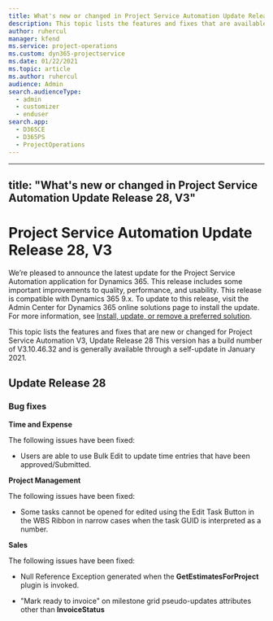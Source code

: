 ```yaml
---
title: What's new or changed in Project Service Automation Update Release 28, V3
description: This topic lists the features and fixes that are available in Project Service Automation Update Release 28, V3.
author: ruhercul
manager: kfend
ms.service: project-operations
ms.custom: dyn365-projectservice
ms.date: 01/22/2021
ms.topic: article
ms.author: ruhercul
audience: Admin
search.audienceType: 
  - admin
  - customizer
  - enduser
search.app: 
  - D365CE
  - D365PS
  - ProjectOperations
---
```



---
title: "What's new or changed in Project Service Automation Update Release 28, V3"
---

Project Service Automation Update Release 28, V3
================================================

We’re pleased to announce the latest update for the Project Service Automation
application for Dynamics 365. This release includes some important improvements
to quality, performance, and usability. This release is compatible with Dynamics
365 9.x. To update to this release, visit the Admin Center for Dynamics 365
online solutions page to install the update. For more information, see [Install,
update, or remove a preferred
solution](https://docs.microsoft.com/power-platform/admin/install-remove-preferred-solution).

This topic lists the features and fixes that are new or changed for Project
Service Automation V3, Update Release 28 This version has a build number of
V3.10.46.32 and is generally available through a self-update in January 2021.

Update Release 28
-----------------

### Bug fixes

**Time and Expense**

The following issues have been fixed:

-   Users are able to use Bulk Edit to update time entries that have been
    approved/Submitted.

**Project Management**

The following issues have been fixed:

-   Some tasks cannot be opened for edited using the Edit Task Button in the WBS
    Ribbon in narrow cases when the task GUID is interpreted as a number.

**Sales**

The following issues have been fixed:

-   Null Reference Exception generated when the **GetEstimatesForProject**
    plugin is invoked.

-   "Mark ready to invoice" on milestone grid pseudo-updates attributes other
    than **InvoiceStatus**

